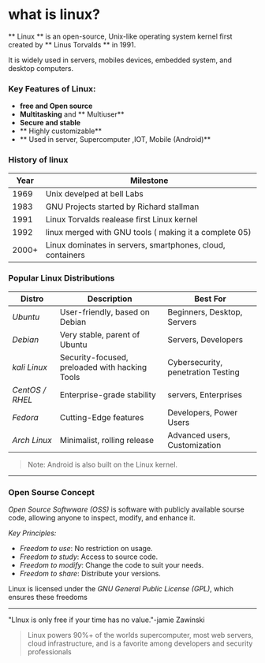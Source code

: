# what is linux?
** Linux ** is an open-source, Unix-like operating system kernel first created by ** Linus Torvalds ** in 1991.

It is widely used in servers, mobiles devices, embedded system, and desktop computers.

### Key Features of Linux:
 - **free and Open source**
 - **Multitasking** and ** Multiuser**
 - **Secure and stable**
 - ** Highly customizable**
 - ** Used in server, Supercomputer ,IOT, Mobile (Android)**


### History of linux

| Year  | Milestone |
|------|-----------|
| 1969 | Unix develped at bell Labs |
| 1983 | GNU Projects started by Richard stallman |
| 1991 | Linux Torvalds realease first Linux kernel |
| 1992 | linux merged with GNU tools ( making it a complete 05) |
| 2000+ | Linux dominates in servers, smartphones, cloud, containers |


### Popular Linux Distributions

| Distro | Description | Best For |
|--------|-------------|----------|
| *Ubuntu* | User-friendly, based on Debian | Beginners, Desktop, Servers |
| *Debian* | Very stable, parent of Ubuntu | Servers, Developers|
| *kali Linux* | Security-focused, preloaded with hacking Tools| Cybersecurity, penetration Testing |
| *CentOS / RHEL* | Enterprise-grade stability | servers, Enterprises |
| *Fedora* | Cutting-Edge features | Developers, Power Users |
| *Arch Linux* | Minimalist, rolling release | Advanced users, Customization |

> Note: Android is also built on the Linux kernel.

---

### Open Sourse Concept

*Open Source Softwware (OSS)* is software with publicly available sourse code, allowing anyone to inspect, modify, and enhance it.

*Key Principles:*
- *Freedom to use*: No restriction on usage.
- *Freedom to study*: Access to source code.
- *Freedom to modify*: Change the code to suit your needs.
- *Freedom to share*: Distribute your versions.

Linux is licensed under the *GNU General Public License (GPL)*, which ensures these freedoms

---

"LInux is only free if your time has no value."-jamie Zawinski

> Linux powers 90%+ of the worlds supercomputer, most web servers, cloud infrastructure, and is a favorite among developers and security professionals
